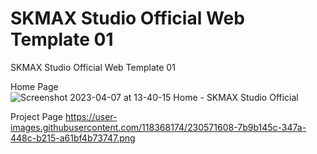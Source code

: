 # SKMAX Studio Official Web Template 01
 SKMAX Studio Official Web Template 01
 
 Home Page
 ![Screenshot 2023-04-07 at 13-40-15 Home - SKMAX Studio Official](https://user-images.githubusercontent.com/118368174/230572379-09571b16-b7e8-46d6-8c2a-8303b4493814.png)
 
 Project Page
 https://user-images.githubusercontent.com/118368174/230571608-7b9b145c-347a-448c-b215-a61bf4b73747.png
